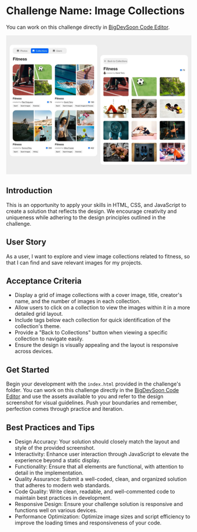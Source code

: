 # Challenge Name: Image Collections

You can work on this challenge directly in [BigDevSoon Code Editor](https://app.bigdevsoon.me/challenges/image-collections/browser).

![Image Collections Design](./design.png)

## Introduction

This is an opportunity to apply your skills in HTML, CSS, and JavaScript to create a solution that reflects the design. We encourage creativity and uniqueness while adhering to the design principles outlined in the challenge.

## User Story

As a user, I want to explore and view image collections related to fitness, so that I can find and save relevant images for my projects.

## Acceptance Criteria

- Display a grid of image collections with a cover image, title, creator's name, and the number of images in each collection.
- Allow users to click on a collection to view the images within it in a more detailed grid layout.
- Include tags below each collection for quick identification of the collection's theme.
- Provide a "Back to Collections" button when viewing a specific collection to navigate easily.
- Ensure the design is visually appealing and the layout is responsive across devices.

## Get Started

Begin your development with the `index.html` provided in the challenge's folder. You can work on this challenge directly in the [BigDevSoon Code Editor](https://app.bigdevsoon.me/challenges/image-collections/browser) and use the assets available to you and refer to the design screenshot for visual guidelines. Push your boundaries and remember, perfection comes through practice and iteration.

## Best Practices and Tips

- Design Accuracy: Your solution should closely match the layout and style of the provided screenshot.
- Interactivity: Enhance user interaction through JavaScript to elevate the experience beyond a static display.
- Functionality: Ensure that all elements are functional, with attention to detail in the implementation.
- Quality Assurance: Submit a well-coded, clean, and organized solution that adheres to modern web standards.
- Code Quality: Write clean, readable, and well-commented code to maintain best practices in development.
- Responsive Design: Ensure your challenge solution is responsive and functions well on various devices.
- Performance Optimization: Optimize image sizes and script efficiency to improve the loading times and responsiveness of your code.
